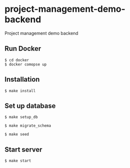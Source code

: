 # project-management-demo-backend
Project management demo backend

## Run Docker

```
$ cd docker
$ docker comopse up
```

## Installation

```
$ make install
```

## Set up database

```
$ make setup_db
```

```
$ make migrate_schema
```

```
$ make seed
```

## Start server

```
$ make start
```
